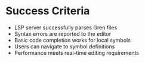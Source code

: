 # Success Criteria
- LSP server successfully parses Gren files
- Syntax errors are reported to the editor
- Basic code completion works for local symbols
- Users can navigate to symbol definitions
- Performance meets real-time editing requirements
